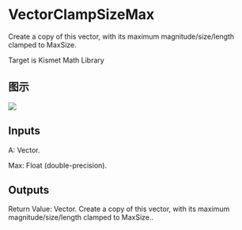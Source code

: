# VectorClampSizeMax

Create a copy of this vector, with its maximum magnitude/size/length clamped to MaxSize.

Target is Kismet Math Library

## 图示

![]($-20221218-19573915.png)

## Inputs

A: Vector.

Max: Float (double-precision).  

## Outputs

Return Value: Vector. Create a copy of this vector, with its maximum magnitude/size/length clamped to MaxSize..

